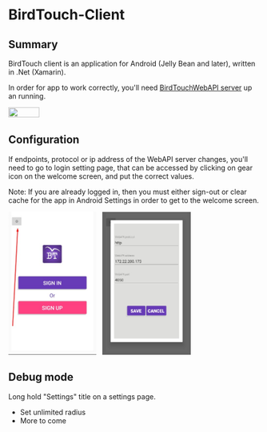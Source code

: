 # BirdTouch-Client
## Summary
BirdTouch client is an application for Android (Jelly Bean and later), written in .Net (Xamarin).

In order for app to work correctly, you'll need [BirdTouchWebAPI server](https://github.com/ilic5000/BirdTouch-WebAPI) up an running.

<img src="./img/master-rad-make-me-visible-private-bd2.gif" width="35%" height="35%"/>

## Configuration
If endpoints, protocol or ip address of the WebAPI server changes, you'll need to go to login setting page, that can be accessed by clicking on gear icon on the welcome screen, and put the correct values.

Note: If you are already logged in, then you must either sign-out or clear cache for the app in Android Settings in order to get to the welcome screen. 

<img src="./img/welcome-screen.jpg" width="35%" height="35%"/>&nbsp;&nbsp;
<img src="./img/welcome-screen-server-configuration.jpg" margin-left="15px" width="35%" height="35%"/>

## Debug mode

Long hold "Settings" title on a settings page.
- Set unlimited radius
- More to come